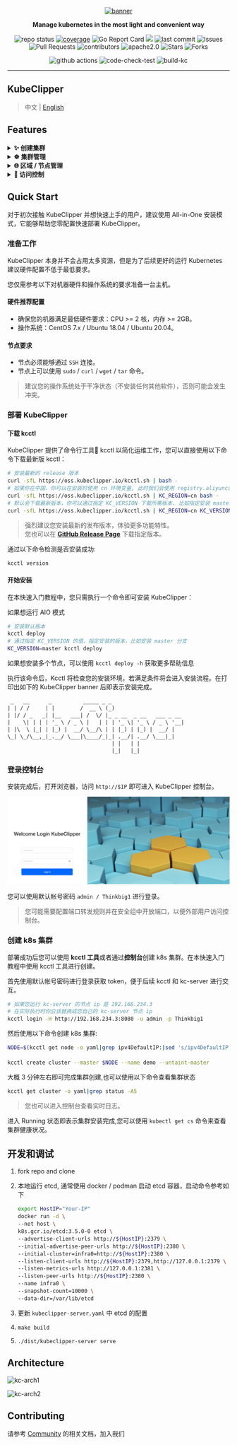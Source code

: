 <p align="center">
<a href="https://kubeclipper.io/"><img src="docs/img/kubeclipper.gif" alt="banner" width="200px"></a>
</p>

<p align="center">
<b>Manage kubernetes in the most light and convenient way</b>
</p>

<!-- TODO: 添加 cicd 执行情况，代码质量等标签 -->

<p align="center">
  <img alt="repo status" src="https://img.shields.io/badge/-Repo_Status_>-000000?style=flat-square&logo=github&logoColor=white" />
  <a href="https://codecov.io/gh/kubeclipper/kubeclipper" target="_blank"><img alt="coverage" src="https://codecov.io/gh/kubeclipper/kubeclipper/branch/master/graph/badge.svg"/></a>
  <img alt="Go Report Card" src="https://goreportcard.com/badge/github.com/kubeclipper/kubeclipper"/>
  <a href="https://www.codacy.com/gh/kubeclipper/kubeclipper/dashboard?utm_source=github.com&amp;utm_medium=referral&amp;utm_content=kubeclipper/kubeclipper&amp;utm_campaign=Badge_Grade"><img src="https://app.codacy.com/project/badge/Grade/6d077c30cb3e4e269b891380c22d5fc0"/></a>
  <img alt="last commit" src="https://img.shields.io/github/last-commit/kubeclipper/kubeclipper?style=flat-square">
  <img alt="Issues" src="https://img.shields.io/github/issues/kubeclipper/kubeclipper?style=flat-square&labelColor=343b41"/>
  <img alt="Pull Requests" src="https://img.shields.io/github/issues-pr/kubeclipper/kubeclipper?style=flat-square&labelColor=343b41"/>
  <img alt="contributors" src="https://img.shields.io/github/contributors/kubeclipper/kubeclipper?style=flat-square"/>
  <img alt="apache2.0" src="https://img.shields.io/badge/License-Apache_2.0-blue?style=flat-square" />
  <img alt="Stars" src="https://img.shields.io/github/stars/kubeclipper/kubeclipper?style=flat-square&labelColor=343b41"/>
  <img alt="Forks" src="https://img.shields.io/github/forks/kubeclipper/kubeclipper?style=flat-square&labelColor=343b41"/>
</p>

<p align="center">
  <img alt="github actions" src="https://img.shields.io/badge/-Github_Actions_>-000000?style=flat-square&logo=github-actions&logoColor=white" />
  <img alt="code-check-test" src="https://github.com/kubeclipper/kubeclipper/actions/workflows/code-check-test.yml/badge.svg" />
  <img alt="build-kc" src="https://github.com/kubeclipper/kubeclipper/actions/workflows/build-kc.yml/badge.svg" />
</p>

---

## KubeClipper

> 中文 | [English](README.md)

<!-- TODO: 介绍 -->

## Features

<details>
  <summary><b>✨ 创建集群</b></summary>
  <ul>
  <li>支持在线部署、代理部署、离线部署</li>
  <li>管理常用镜像仓库</li>
  <li>从模版创建集群/安装插件</li>
  <li>支持多版本 K8S、CRI 部署</li>
  <li>NFS 存储支持</li>
  </ul>
</details>

<details>
  <summary><b>☸️ 集群管理</b></summary>
  <ul>
  <li>多区域、多集群管理</li>
  <li>访问集群 kubectl web console</li>
  <li>查看集群安装过程中的实时日志</li>
  <li>编辑集群（元数据等）</li>
  <li>删除集群</li>
  <li>添加/移除节点</li>
  <li>创建失败后从断点重试</li>
  <li>集群备份/还原、定时备份</li>
  <li>集群版本升级</li>
  <li>整个集群 / 单个插件保存为模版</li>
  <li>集群备份存储位置管理</li>
  </ul>
</details>

<details>
  <summary><b>🌐 区域 / 节点管理</b></summary>
  <ul>
  <li>添加 agent 节点并指定区域（kcctl）</li>
  <li>节点状态管理</li>
  <li>连接节点终端</li>
  <li>节点启用/禁用</li>
  <li>查看区域下节点和集群列表</li>
  </ul>
</details>

<details>
  <summary><b>🚪 访问控制</b></summary>
  <ul>
  <li>用户和角色管理</li>
  <li>自定义角色管理</li>
  <li>OIDC 集成</li>
  </ul>
</details>

## Quick Start

对于初次接触 KubeClipper 并想快速上手的用户，建议使用 All-in-One 安装模式，它能够帮助您零配置快速部署 KubeClipper。

### 准备工作

KubeClipper 本身并不会占用太多资源，但是为了后续更好的运行 Kubernetes 建议硬件配置不低于最低要求。

您仅需参考以下对机器硬件和操作系统的要求准备一台主机。

#### 硬件推荐配置

- 确保您的机器满足最低硬件要求：CPU >= 2 核，内存 >= 2GB。
- 操作系统：CentOS 7.x / Ubuntu 18.04 / Ubuntu 20.04。

#### 节点要求

- 节点必须能够通过 `SSH` 连接。
- 节点上可以使用 `sudo` / `curl` / `wget` / `tar` 命令。

> 建议您的操作系统处于干净状态（不安装任何其他软件），否则可能会发生冲突。

### 部署 KubeClipper

#### 下载 kcctl

KubeClipper 提供了命令行工具🔧 kcctl 以简化运维工作，您可以直接使用以下命令下载最新版 kcctl：

```bash
# 安装最新的 release 版本
curl -sfL https://oss.kubeclipper.io/kcctl.sh | bash -
# 如果你在中国，你可以在安装时使用 cn 环境变量, 此时我们会使用 registry.aliyuncs.com/google_containers 代替 k8s.gcr.io
curl -sfL https://oss.kubeclipper.io/kcctl.sh | KC_REGION=cn bash -
# 默认会下载最新版本，你可以通过指定 KC_VERSION 下载所需版本. 比如指定安装 master 开发版本
curl -sfL https://oss.kubeclipper.io/kcctl.sh | KC_REGION=cn KC_VERSION=master bash -
```

> 强烈建议您安装最新的发布版本，体验更多功能特性。  
> 您也可以在 **[GitHub Release Page](https://github.com/kubeclipper/kubeclipper/releases)** 下载指定版本。

通过以下命令检测是否安装成功:

```bash
kcctl version
```

#### 开始安装

在本快速入门教程中，您只需执行一个命令即可安装 KubeClipper：

如果想运行 AIO 模式

```bash
# 安装默认版本
kcctl deploy
# 通过指定 KC_VERSION 的值，指定安装的版本，比如安装 master 分支
KC_VERSION=master kcctl deploy
```

如果想安装多个节点，可以使用 `kcctl deploy -h` 获取更多帮助信息

执行该命令后，Kcctl 将检查您的安装环境，若满足条件将会进入安装流程。在打印出如下的 KubeClipper banner 后即表示安装完成。

```console
 _   __      _          _____ _ _
| | / /     | |        /  __ \ (_)
| |/ / _   _| |__   ___| /  \/ |_ _ __  _ __   ___ _ __
|    \| | | | '_ \ / _ \ |   | | | '_ \| '_ \ / _ \ '__|
| |\  \ |_| | |_) |  __/ \__/\ | | |_) | |_) |  __/ |
\_| \_/\__,_|_.__/ \___|\____/_|_| .__/| .__/ \___|_|
                                 | |   | |
                                 |_|   |_|
```

### 登录控制台

安装完成后，打开浏览器，访问 `http://$IP` 即可进入 KubeClipper 控制台。

![console](docs/img/console-login.png)

您可以使用默认帐号密码 `admin / Thinkbig1` 进行登录。

> 您可能需要配置端口转发规则并在安全组中开放端口，以便外部用户访问控制台。

### 创建 k8s 集群

部署成功后您可以使用 **kcctl 工具**或者通过**控制台**创建 k8s 集群。在本快速入门教程中使用 kcctl 工具进行创建。

首先使用默认帐号密码进行登录获取 token，便于后续 kcctl 和 kc-server 进行交互。

```bash
# 如果您运行 kc-server 的节点 ip 是 192.168.234.3
# 在实际执行时你应该替换成您自己的 kc-server 节点 ip
kcctl login -H http://192.168.234.3:8080 -u admin -p Thinkbig1
```

然后使用以下命令创建 k8s 集群:

```bash
NODE=$(kcctl get node -o yaml|grep ipv4DefaultIP:|sed 's/ipv4DefaultIP: //')

kcctl create cluster --master $NODE --name demo --untaint-master
```

大概 3 分钟左右即可完成集群创建,也可以使用以下命令查看集群状态

```bash
kcctl get cluster -o yaml|grep status -A5
```

> 您也可以进入控制台查看实时日志。

进入 Running 状态即表示集群安装完成,您可以使用 `kubectl get cs` 命令来查看集群健康状况。

## 开发和调试

1. fork repo and clone
2. 本地运行 etcd, 通常使用 docker / podman 启动 etcd 容器，启动命令参考如下

   ```bash
   export HostIP="Your-IP"
   docker run -d \
   --net host \
   k8s.gcr.io/etcd:3.5.0-0 etcd \
   --advertise-client-urls http://${HostIP}:2379 \
   --initial-advertise-peer-urls http://${HostIP}:2380 \
   --initial-cluster=infra0=http://${HostIP}:2380 \
   --listen-client-urls http://${HostIP}:2379,http://127.0.0.1:2379 \
   --listen-metrics-urls http://127.0.0.1:2381 \
   --listen-peer-urls http://${HostIP}:2380 \
   --name infra0 \
   --snapshot-count=10000 \
   --data-dir=/var/lib/etcd
   ```

3. 更新 `kubeclipper-server.yaml` 中 etcd 的配置
4. `make build`
5. `./dist/kubeclipper-server serve`

## Architecture

![kc-arch1](docs/img/kc-arch.png)

![kc-arch2](docs/img/kc-arch2.png)

## Contributing

请参考 [Community](https://github.com/kubeclipper/community) 的相关文档，加入我们